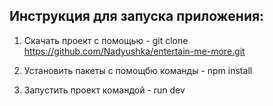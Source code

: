 ## Инструкция для запуска приложения:

1. Скачать проект с помощью - git clone https://github.com/Nadyushka/entertain-me-more.git

2. Установить пакеты с помощбю команды - npm install

3. Запустить проект командой - run dev
